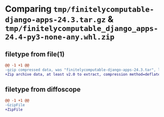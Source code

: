 # Comparing `tmp/finitelycomputable-django-apps-24.3.tar.gz` & `tmp/finitelycomputable_django_apps-24.4-py3-none-any.whl.zip`

## filetype from file(1)

```diff
@@ -1 +1 @@
-gzip compressed data, was "finitelycomputable-django-apps-24.3.tar", last modified: Mon Apr  1 03:32:46 2024, max compression
+Zip archive data, at least v2.0 to extract, compression method=deflate
```

## filetype from diffoscope

```diff
@@ -1 +1 @@
-GzipFile
+ZipFile
```

